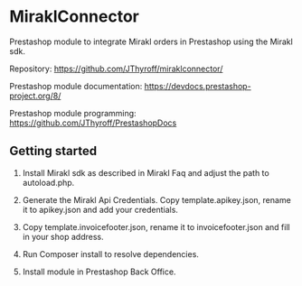 # MiraklConnector

Prestashop module to integrate Mirakl orders in Prestashop using the Mirakl sdk.

Repository:
<https://github.com/JThyroff/miraklconnector/>

Prestashop module documentation:
<https://devdocs.prestashop-project.org/8/>

Prestashop module programming:
<https://github.com/JThyroff/PrestashopDocs>

## Getting started

1. Install Mirakl sdk as described in Mirakl Faq and adjust the path to autoload.php.

2. Generate the Mirakl Api Credentials. Copy template.apikey.json, rename it to apikey.json and add your credentials.

3. Copy template.invoicefooter.json, rename it to invoicefooter.json and fill in your shop address. 

4. Run Composer install to resolve dependencies. 

5. Install module in Prestashop Back Office.  
